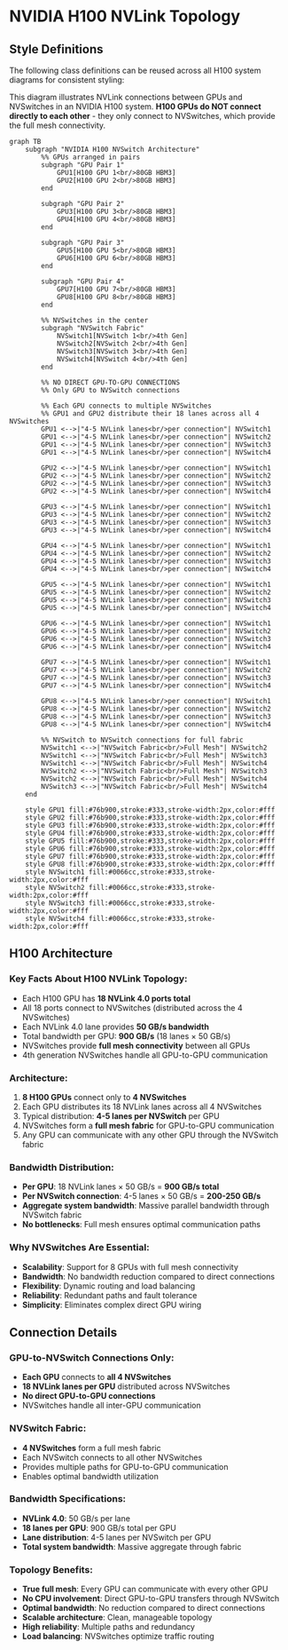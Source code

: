 # NVIDIA H100 NVLink Topology

## Style Definitions

The following class definitions can be reused across all H100 system diagrams for consistent styling:


This diagram illustrates NVLink connections between GPUs and NVSwitches in an NVIDIA H100 system. **H100 GPUs do NOT connect directly to each other** - they only connect to NVSwitches, which provide the full mesh connectivity.

```mermaid
graph TB
    subgraph "NVIDIA H100 NVSwitch Architecture"
        %% GPUs arranged in pairs
        subgraph "GPU Pair 1"
            GPU1[H100 GPU 1<br/>80GB HBM3]
            GPU2[H100 GPU 2<br/>80GB HBM3]
        end
        
        subgraph "GPU Pair 2"
            GPU3[H100 GPU 3<br/>80GB HBM3]
            GPU4[H100 GPU 4<br/>80GB HBM3]
        end
        
        subgraph "GPU Pair 3"
            GPU5[H100 GPU 5<br/>80GB HBM3]
            GPU6[H100 GPU 6<br/>80GB HBM3]
        end
        
        subgraph "GPU Pair 4"
            GPU7[H100 GPU 7<br/>80GB HBM3]
            GPU8[H100 GPU 8<br/>80GB HBM3]
        end

        %% NVSwitches in the center
        subgraph "NVSwitch Fabric"
            NVSwitch1[NVSwitch 1<br/>4th Gen]
            NVSwitch2[NVSwitch 2<br/>4th Gen]
            NVSwitch3[NVSwitch 3<br/>4th Gen]
            NVSwitch4[NVSwitch 4<br/>4th Gen]
        end

        %% NO DIRECT GPU-TO-GPU CONNECTIONS
        %% Only GPU to NVSwitch connections

        %% Each GPU connects to multiple NVSwitches
        %% GPU1 and GPU2 distribute their 18 lanes across all 4 NVSwitches
        GPU1 <-->|"4-5 NVLink lanes<br/>per connection"| NVSwitch1
        GPU1 <-->|"4-5 NVLink lanes<br/>per connection"| NVSwitch2
        GPU1 <-->|"4-5 NVLink lanes<br/>per connection"| NVSwitch3
        GPU1 <-->|"4-5 NVLink lanes<br/>per connection"| NVSwitch4
        
        GPU2 <-->|"4-5 NVLink lanes<br/>per connection"| NVSwitch1
        GPU2 <-->|"4-5 NVLink lanes<br/>per connection"| NVSwitch2
        GPU2 <-->|"4-5 NVLink lanes<br/>per connection"| NVSwitch3
        GPU2 <-->|"4-5 NVLink lanes<br/>per connection"| NVSwitch4

        GPU3 <-->|"4-5 NVLink lanes<br/>per connection"| NVSwitch1
        GPU3 <-->|"4-5 NVLink lanes<br/>per connection"| NVSwitch2
        GPU3 <-->|"4-5 NVLink lanes<br/>per connection"| NVSwitch3
        GPU3 <-->|"4-5 NVLink lanes<br/>per connection"| NVSwitch4
        
        GPU4 <-->|"4-5 NVLink lanes<br/>per connection"| NVSwitch1
        GPU4 <-->|"4-5 NVLink lanes<br/>per connection"| NVSwitch2
        GPU4 <-->|"4-5 NVLink lanes<br/>per connection"| NVSwitch3
        GPU4 <-->|"4-5 NVLink lanes<br/>per connection"| NVSwitch4

        GPU5 <-->|"4-5 NVLink lanes<br/>per connection"| NVSwitch1
        GPU5 <-->|"4-5 NVLink lanes<br/>per connection"| NVSwitch2
        GPU5 <-->|"4-5 NVLink lanes<br/>per connection"| NVSwitch3
        GPU5 <-->|"4-5 NVLink lanes<br/>per connection"| NVSwitch4
        
        GPU6 <-->|"4-5 NVLink lanes<br/>per connection"| NVSwitch1
        GPU6 <-->|"4-5 NVLink lanes<br/>per connection"| NVSwitch2
        GPU6 <-->|"4-5 NVLink lanes<br/>per connection"| NVSwitch3
        GPU6 <-->|"4-5 NVLink lanes<br/>per connection"| NVSwitch4

        GPU7 <-->|"4-5 NVLink lanes<br/>per connection"| NVSwitch1
        GPU7 <-->|"4-5 NVLink lanes<br/>per connection"| NVSwitch2
        GPU7 <-->|"4-5 NVLink lanes<br/>per connection"| NVSwitch3
        GPU7 <-->|"4-5 NVLink lanes<br/>per connection"| NVSwitch4
        
        GPU8 <-->|"4-5 NVLink lanes<br/>per connection"| NVSwitch1
        GPU8 <-->|"4-5 NVLink lanes<br/>per connection"| NVSwitch2
        GPU8 <-->|"4-5 NVLink lanes<br/>per connection"| NVSwitch3
        GPU8 <-->|"4-5 NVLink lanes<br/>per connection"| NVSwitch4

        %% NVSwitch to NVSwitch connections for full fabric
        NVSwitch1 <-->|"NVSwitch Fabric<br/>Full Mesh"| NVSwitch2
        NVSwitch1 <-->|"NVSwitch Fabric<br/>Full Mesh"| NVSwitch3
        NVSwitch1 <-->|"NVSwitch Fabric<br/>Full Mesh"| NVSwitch4
        NVSwitch2 <-->|"NVSwitch Fabric<br/>Full Mesh"| NVSwitch3
        NVSwitch2 <-->|"NVSwitch Fabric<br/>Full Mesh"| NVSwitch4
        NVSwitch3 <-->|"NVSwitch Fabric<br/>Full Mesh"| NVSwitch4
    end

    style GPU1 fill:#76b900,stroke:#333,stroke-width:2px,color:#fff
    style GPU2 fill:#76b900,stroke:#333,stroke-width:2px,color:#fff
    style GPU3 fill:#76b900,stroke:#333,stroke-width:2px,color:#fff
    style GPU4 fill:#76b900,stroke:#333,stroke-width:2px,color:#fff
    style GPU5 fill:#76b900,stroke:#333,stroke-width:2px,color:#fff
    style GPU6 fill:#76b900,stroke:#333,stroke-width:2px,color:#fff
    style GPU7 fill:#76b900,stroke:#333,stroke-width:2px,color:#fff
    style GPU8 fill:#76b900,stroke:#333,stroke-width:2px,color:#fff
    style NVSwitch1 fill:#0066cc,stroke:#333,stroke-width:2px,color:#fff
    style NVSwitch2 fill:#0066cc,stroke:#333,stroke-width:2px,color:#fff
    style NVSwitch3 fill:#0066cc,stroke:#333,stroke-width:2px,color:#fff
    style NVSwitch4 fill:#0066cc,stroke:#333,stroke-width:2px,color:#fff
```

## H100 Architecture

### Key Facts About H100 NVLink Topology:
- Each H100 GPU has **18 NVLink 4.0 ports total**
- All 18 ports connect to NVSwitches (distributed across the 4 NVSwitches)
- Each NVLink 4.0 lane provides **50 GB/s bandwidth**
- Total bandwidth per GPU: **900 GB/s** (18 lanes × 50 GB/s)
- NVSwitches provide **full mesh connectivity** between all GPUs
- 4th generation NVSwitches handle all GPU-to-GPU communication

### Architecture:
1. **8 H100 GPUs** connect only to **4 NVSwitches**
2. Each GPU distributes its 18 NVLink lanes across all 4 NVSwitches
3. Typical distribution: **4-5 lanes per NVSwitch** per GPU
4. NVSwitches form a **full mesh fabric** for GPU-to-GPU communication
5. Any GPU can communicate with any other GPU through the NVSwitch fabric

### Bandwidth Distribution:
- **Per GPU**: 18 NVLink lanes × 50 GB/s = **900 GB/s total**
- **Per NVSwitch connection**: 4-5 lanes × 50 GB/s = **200-250 GB/s**
- **Aggregate system bandwidth**: Massive parallel bandwidth through NVSwitch fabric
- **No bottlenecks**: Full mesh ensures optimal communication paths

### Why NVSwitches Are Essential:
- **Scalability**: Support for 8 GPUs with full mesh connectivity
- **Bandwidth**: No bandwidth reduction compared to direct connections
- **Flexibility**: Dynamic routing and load balancing
- **Reliability**: Redundant paths and fault tolerance
- **Simplicity**: Eliminates complex direct GPU wiring

## Connection Details

### GPU-to-NVSwitch Connections Only:
- **Each GPU** connects to **all 4 NVSwitches**
- **18 NVLink lanes per GPU** distributed across NVSwitches
- **No direct GPU-to-GPU connections**
- NVSwitches handle all inter-GPU communication

### NVSwitch Fabric:
- **4 NVSwitches** form a full mesh fabric
- Each NVSwitch connects to all other NVSwitches
- Provides multiple paths for GPU-to-GPU communication
- Enables optimal bandwidth utilization

### Bandwidth Specifications:
- **NVLink 4.0**: 50 GB/s per lane
- **18 lanes per GPU**: 900 GB/s total per GPU
- **Lane distribution**: 4-5 lanes per NVSwitch per GPU
- **Total system bandwidth**: Massive aggregate through fabric

### Topology Benefits:
- **True full mesh**: Every GPU can communicate with every other GPU
- **No CPU involvement**: Direct GPU-to-GPU transfers through NVSwitch
- **Optimal bandwidth**: No reduction compared to direct connections  
- **Scalable architecture**: Clean, manageable topology
- **High reliability**: Multiple paths and redundancy
- **Load balancing**: NVSwitches optimize traffic routing 